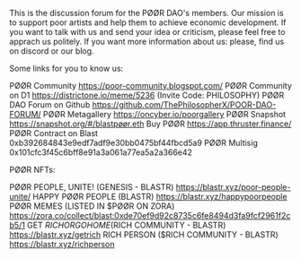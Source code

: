 This is the discussion forum for the PØØR DAO's members.
Our mission is to support poor artists and help them to achieve economic development.
If you want to talk with us and send your idea or criticism, please feel free to apprach us politely. 
If you want more information about us: please, find us on discord or our blog.

Some links for you to know us:

PØØR Community
https://poor-community.blogspot.com/
PØØR Community on D1
https://districtone.io/meme/5236 (Invite Code: PHILOSOPHY)
PØØR DAO Forum on Github
https://github.com/ThePhilosopherX/POOR-DAO-FORUM/
PØØR Metagallery
https://oncyber.io/poorgallery
PØØR Snapshot
https://snapshot.org/#/blastpøør.eth
Buy PØØR
https://app.thruster.finance/
PØØR Contract on Blast
0xb392684843e9edf7adf9e30bb0475bf44fbcd5a9
PØØR Multisig
0x101cfc3f45c6bff8e91a3a061a77ea5a2a366e42

PØØR NFTs:

PØØR PEOPLE, UNITE! (GENESIS - BLASTR)
https://blastr.xyz/poor-people-unite/
HAPPY PØØR PEOPLE (BLASTR)
https://blastr.xyz/happypoorpeople
PØØR MEMES (LISTED IN $PØØR ON ZORA)
https://zora.co/collect/blast:0xde70ef9d92c8735c6fe8494d3fa9fcf2961f2cb5/1
GET $RICH OR GO HOME ($RICH COMMUNITY - BLASTR)
https://blastr.xyz/getrich
RICH PERSON ($RICH COMMUNITY - BLASTR)
https://blastr.xyz/richperson 

